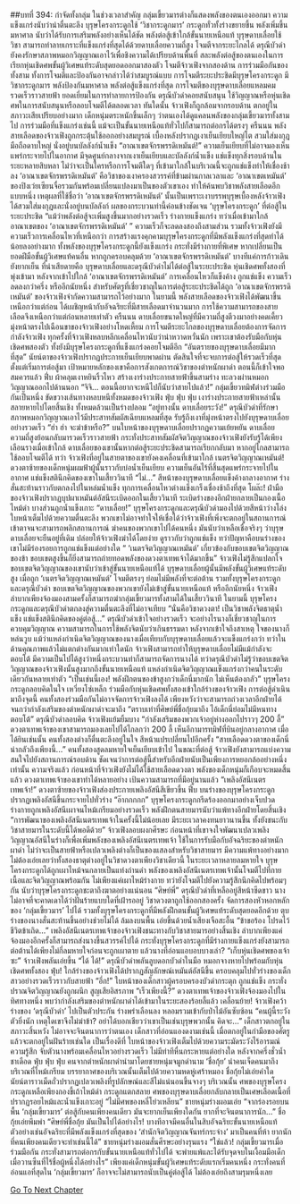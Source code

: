 ##บทที่ 394: กำจัดทั้งกลุ่ม
ในช่วงเวลาสำคัญ กลุ่มเขี้ยวมารต่างก็แสดงพลังของตนเองออกมา ความแข็งแกร่งนับว่าน่าตื่นตะลึง
บุรุษโครงกระดูกใช้ ‘วิชากระดูกมาร’ กระดูกทั่วทั้งร่างขยายขึ้น พลังเพิ่มขึ้นมหาศาล นับว่าได้รับการเสริมพลังอย่างเห็นได้ชัด พลังต่อสู้เข้าใกล้ขั้นนายเหนือแท้
บุรุษดาบเลื่อยใช้วิชา สามารถทำลายเกราะที่แข็งแกร่งที่สุดได้ด้วยดาบเลื่อยความถี่สูง โจมตีจากระยะไกลได้
ดรุณีบัวดำยังคงรักษาสภาพหมอกวิญญาณเอาไว้เพื่อชิงความได้เปรียบด้านพื้นที่ สละพลังต่อสู้ของตนเองในการเรียกหุ่นเชิดศพขั้นผู้วิเศษแท้ระดับสุดยอดออกมาสองตัว โจมตีจ้าวเฟิงจากสองด้าน
การร่วมมือกันของทั้งสาม ทั้งการโจมตีและป้องกันอาจกล่าวได้ว่าสมบูรณ์แบบ
การโจมตีระยะประชิดมีบุรุษโครงกระดูก มีวิชากระดูกมาร พลังป้องกันมหาศาล พลังต่อสู้แข็งแกร่งที่สุด
การโจมตีของบุรุษดาบเลื่อยแหลมคมรวดเร็วราวสายฟ้า ยอดเยี่ยมในการทำลายการป้องกัน
ดรุณีบัวดำคอยสนับสนุน ใช้วิญญาณหรือหุ่นเชิดศพในการสนับสนุนหรือลอบโจมตีได้ตลอดเวลา
ทันใดนั้น จ้าวเฟิงก็ถูกล้อมจากรอบด้าน ตกอยู่ในสภาวะเสียเปรียบอย่างมาก
เด็กหนุ่มตระหนักขึ้นเล็กๆ ว่าตนเองได้ดูแคลนพลังของกลุ่มเขี้ยวมารทั้งสามไป
การร่วมมือที่แข็งแกร่งเช่นนี้ แม้จะเป็นขั้นนายเหนือแท้ทั่วไปก็สามารถต่อกรได้ตรงๆ
ครืนนน
พลังสายเลือดของจ้าวเฟิงถูกกระตุ้นใช้ออกอย่างสมบูรณ์ เบื้องหลังปรากฏเงาเย็นเยียบใหญ่โต สวมใส่มงกุฎ มือถือดาบใหญ่ นั่งอยู่บนบัลลังก์น้ำแข็ง
“อาณาเขตจักรพรรดิเหมันต์!”
ความเย็นเยียบที่ไม่อาจมองเห็นแพร่กระจายไปในอากาศ มีจุดศูนย์กลางจากเงาเย็นเยียบและบัลลังก์น้ำแข็ง แช่แข็งทุกสิ่งรอบด้านในระยะหลายสิบหลา
ไม่ว่าจะเป็นใครหรือการโจมตีใดๆ ที่เข้ามาใกล้ในบริเวณนี้จะถูกแช่แข็งทำให้เชื่องช้าลง
‘อาณาเขตจักรพรรดิเหมันต์’ คือวิชาของเงาครองสวรรค์ที่ข้ามผ่านกาลเวลาและ ‘อาณาเขตเหมันต์’ ของปิงเว่ยเซียนจื่อรวมกันพร้อมเปลี่ยนแปลงมาเป็นของตัวเขาเอง ทำให้ค้นพบวิชาพลังสายเลือดอีกแบบหนึ่ง
เหตุผลที่ใช้ชื่อว่า ‘อาณาเขตจักรพรรดิเหมันต์’ นั้นเป็นเพราะเงาบรรพบุรุษเบื้องหลังจ้าวเฟิงได้สวมใส่มงกุฎและนั่งอยู่บนบัลลังก์
ผลของกระบวนท่านี้ค่อนข้างชัดเจน
‘บุรุษโครงกระดูก’ ที่ต่อสู้ในระยะประชิด “แม้ว่าพลังต่อสู้จะเพิ่มสูงขึ้นมากอย่างรวดเร็ว ร่างกายแข็งแกร่ง ทว่าเมื่อเข้ามาใกล้อาณาเขตของ ‘อาณาเขตจักรพรรดิเหมันต์’ ” ความเร็วก็จะลดลงสองถึงสามส่วน
รวมทั้งจ้าวเฟิงยังมีความเร็วการเคลื่อนไหวที่เหนือกว่า การสร้างแรงคุกคามบุรุษโครงกระดูกที่มีพลังแข็งแกร่งที่สุดทำได้น้อยลงอย่างมาก
ทั้งพลังของบุรุษโครงกระดูกนี้ยังแข็งแกร่ง กระทั่งมีร่างกายที่พิเศษ หากเปลี่ยนเป็นยอดฝีมือขั้นผู้วิเศษแท้คนอื่น หากถูกครอบคลุมด้วย ‘อาณาเขตจักรพรรดิเหมันต์’ บางทีแค่การก้าวเดินยังยากเย็น
ที่น่าเสียดายคือ บุรุษดาบเลื่อยและดรุณีบัวดำไม่ได้ต่อสู้ในระยะประชิด
หุ่นเชิดศพทั้งสองที่พุ่งเข้ามา หลังจากเข้าไปใกล้ ‘อาณาเขตจักรพรรดิเหมันต์’ การเคลื่อนไหวก็แข็งค้าง ถูกแช่แข็ง ความเร็วลดลงกว่าครึ่ง
หรืออีกนัยหนึ่ง
สำหรับศัตรูที่เชี่ยวชาญในการต่อสู้ระยะประชิดได้ถูก ‘อาณาเขตจักรพรรดิเหมันต์’ ของจ้าวเฟิงจำกัดความสามารถไว้อย่างมาก
ในยามนี้ พลังสายเลือดของจ้าวเฟิงได้พัฒนาขึ้นเหนือกว่าแต่ก่อน ได้เผชิญหน้ากับอัจฉริยะที่มีสายเลือดมาจำนวนมาก การใช้ความสามารถของสายเลือดจึงเหนือกว่าแต่ก่อนหลายเท่าตัว
ครืนนน
ดาบเลื่อยขนาดใหญ่ที่มีความถี่สูงตีวงมาอย่างคดเคี้ยว มุ่งหน้าตรงไปเฉือนขาของจ้าวเฟิงอย่างโหดเหี้ยม
การโจมตีระยะไกลของบุรุษดาบเลื่อยต้องการจัดการกำลังจ้าวเฟิง
ทุกครั้งที่จ้าวเฟิงหลบหลีกเคลื่อนไหวนับว่าน่าหวาดหวั่นนัก เพราะเขาต้องรับมือกับหุ่นเชิดศพสองตัว ทั้งยังมีบุรุษโครงกระดูกที่แข็งแกร่งคอยโจมตีอีก
“อันตรายของบุรุษดาบเลื่อยมีมากที่สุด”
นัยน์ตาของจ้าวเฟิงปรากฏประกายเย็นเยียบพาดผ่าน ตัดสินใจที่จะจบการต่อสู้ให้รวดเร็วที่สุด
ตั้งแต่เริ่มการต่อสู้มา เป้าหมายหลักของเขาคือการสังเกตการณ์วิชาของตำหนักผาดำ ตอนนี้ก็เข้าใจพอสมควรแล้ว
ฟึ่บ
ผ้าคลุมเงาหยินริ้วไหว สร้างเงาร่างประกายสายฟ้าขึ้นสามร่าง ทะลวงผ่านหมอกวิญญาณออกไปด้านนอก
“จิจิ... ตอนนี้อยากจะหนีไปก็นับว่าสายไปแล้ว!”
กลุ่มเขี้ยวทมิฬต่างร่วมมือกันเป็นหนึ่ง ขัดขวางเส้นทางหลบหนีทั้งหมดของจ้าวเฟิง
ฟุ่บ ฟุ่บ ฟุ่บ
เงาร่างประกายสายฟ้าเหล่านั้นสลายหายไปโดยสิ้นเชิง ทั้งหมดล้วนเป็นร่างปลอม
“อยู่ทางนั้น ดาบเลื่อยระวัง!”
ดรุณีบัวดำที่รักษาสภาพหมอกวิญญาณเอาไว้มีประสาทสัมผัสเฉียบแหลมที่สุด รับรู้ถึงเงาที่มุ่งหน้าตรงไปยังบุรุษดาบเลื่อยอย่างรวดเร็ว
“ฮ่า ฮ่า จะฆ่าข้าหรือ?”
บนใบหน้าของบุรุษดาบเลื่อยปรากฏความเย้ยหยัน ดาบเลื่อยความถี่สูงย้อนกลับมารวดเร็วราวสายฟ้า กระทั่งประสาทสัมผัสจิตวิญญาณของจ้าวเฟิงยังรับรู้ได้เพียงเลือนรางเมื่อเข้าใกล้
ดาบเลื่อยของเขานั้นหากต่อสู้ระยะประชิดสามารถเรียกกลับมา หากอยู่ไกลสามารถใช้ลอบโจมตีได้
ทว่า
จ้าวเฟิงที่อยู่ในสายตาของเขายังคงเคลื่อนที่เข้ามาใกล้
เนตรจิตวิญญาณเหมันต์!
ดวงตาซ้ายของเด็กหนุ่มผมฟ้าผู้นั้นราวกับบ่อน้ำเย็นเยียบ ความเย็นอันไร้ที่สิ้นสุดแพร่กระจายไปในอากาศ แช่แข็งสตินึกคิดของเขาในเสี้ยววินาที
“ไม่...”
สีหน้าของบุรุษดาบเลื่อยแข็งค้างกลางอากาศ ร่างสั่นสะท้านราวกับตกลงไปในหล่มน้ำแข็ง ทุกการเคลื่อนไหวต่างแข็งเกร็งเชื่องช้าถึงที่สุด
โผล๊ะ!
ฝ่ามือของจ้าวเฟิงปรากฏบุปผาเหมันต์อัสนีระเบิดออกในเสี้ยววินาที ระเบิดร่างของอีกฝ่ายกลายเป็นกองเนื้อไหม้ดำ บางส่วนถูกน้ำแข็งเกาะ
“ดาบเลื่อย!”
บุรุษโครงกระดูกและดรุณีบัวดำมองไปด้วยสีหน้าว่างโล่ง ใบหน้าเต็มไปด้วยความตื่นตะลึง
พวกเขาไม่อาจทำใจให้เชื่อได้ว่าจ้าวเฟิงที่เพิ่งจะตกอยู่ในสถานการณ์เข้าตาจนจะสามารถพลิกสถานการณ์ ฆ่าคนของพวกเขาไปได้คนหนึ่ง
มันนับว่าเหลือเชื่อจริงๆ ว่าบุรุษดาบเลื่อยจะยืนอยู่ที่เดิม ปล่อยให้จ้าวเฟิงฆ่าได้โดยง่าย ดูราวกับว่าถูกแช่แข็ง ทว่าปัญหาคือบนร่างของเขาไม่มีร่องรอยการถูกแช่แข็งแต่อย่างใด
“ ‘เนตรจิตวิญญาณเหมันต์’ เกี่ยวข้องกับขอบเขตจิตวิญญาณของข้า ขอบเขตสูงขึ้นก็ยิ่งสามารถถ่ายทอดพลังของดวงตาเทพเจ้าได้มากขึ้น”
จ้าวเฟิงไม่รู้สึกแปลกใจ
ขอบเขตจิตวิญญาณของเขานับว่าเข้าสู่ขั้นนายเหนือแท้ได้ บุรุษดาบเลื่อยผู้นั้นมีพลังขั้นผู้วิเศษแท้ระดับสูง เมื่อถูก ‘เนตรจิตวิญญาณเหมันต์’ โจมตีตรงๆ ย่อมไม่มีพลังที่จะต่อต้าน
รวมทั้งบุรุษโครงกระดูกและดรุณีบัวดำ ขอบเขตจิตวิญญาณของพวกเขายังไม่เข้าสู่ขั้นนายเหนือแท้
หรืออีกนัยหนึ่ง
จ้าวเฟิงลำบากเพียงจ้องมองสามครั้งก็สามารถฆ่ากลุ่มเขี้ยวมารทั้งสามได้ในเสี้ยววินาที
ในยามนี้
บุรุษโครงกระดูกและดรุณีบัวดำตกลงสู่ความตื่นตะลึงที่ไม่อาจเทียบ
“นั่นคือวิชาดวงตา! เป็นวิชาพลังจิตธาตุน้ำแข็ง แช่แข็งสตินึกคิดของคู่ต่อสู้...”
ดรุณีบัวดำเข้าใจอย่างรวดเร็ว จะอย่างไรนางก็เชี่ยวชาญในการควบคุมวิญญาณ ความสามารถในการใช้พลังจิตนับว่าเกินธรรมดา
หลังจากเข้าใจถึงสาเหตุ ใจของนางก็หล่นวูบ
แม้ว่าแหล่งกำเนิดจิตวิญญาณของนางเมื่อเทียบกับบุรุษดาบเลื่อยแล้วจะแข็งแกร่งกว่า ทว่าในด้านคุณภาพแล้วไม่แตกต่างกันมากเท่าใดนัก
จ้าวเฟิงสามารถทำให้บุรุษดาบเลื่อยไม่มีแม้กำลังจะตอบโต้ มีความเป็นไปได้สูงว่าหนึ่งกระบวนท่าก็สามารถจัดการนางได้
ทว่าดรุณีบัวดำไม่รู้ว่าขอบเขตจิตวิญญาณของจ้าวเฟิงนั้นสูงมากถึงขั้นนายเหนือแท้ แหล่งกำเนิดจิตวิญญาณแข็งแกร่งกว่าคนในระดับเดียวกันหลายเท่าตัว
“เป็นเช่นนี้เอง! พลังฝึกตนของข้าสูงกว่าเด็กนี่มากนัก ไม่เห็นต้องกลัว”
บุรุษโครงกระดูกลอบคิดในใจ เหวี่ยงโซ่เหล็ก ร่วมมือกับหุ่นเชิดศพทั้งสองเข้าใกล้ร่างของจ้าวเฟิง
การต่อสู้ดำเนินมาถึงจุดนี้
คนทั้งสองร่วมมือกันไม่อาจจัดการจ้าวเฟิงลงได้ เพียงหวังว่าจะสามารถถ่วงเวลาอีกฝ่ายได้จนกว่ากำลังเสริมของตำหนักผาดำจะมาถึง
“ตราบเท่าที่ศิษย์พี่ชื่อกุ้ยมาถึง ไอ้เด็กนี่ย่อมไม่มีหนทางตอบโต้”
ดรุณีบัวดำลอบคิด
จ้าวเฟิงแย้มยิ้มบาง “กำลังเสริมของพวกเจ้าอยู่ห่างออกไปราวๆ 200 ลี้”
ดวงตาเทพเจ้าของเขาสามารถมองเลยไปได้ไกลกว่า 200 ลี้ เห็นอีกามารทมิฬที่บินอยู่กลางอากาศ
เมื่อได้ยินเช่นนั้น คนทั้งสองต่างก็ตื่นตะลึงอยู่ในใจ สีหน้าแปรเปลี่ยนไปอีกครั้ง
“สายเลือดดวงตาของเด็กนี่น่ากลัวถึงเพียงนี้...”
คนทั้งสองสูดลมหายใจเย็นเยียบเข้าไป
ในขณะที่ต่อสู้ จ้าวเฟิงยังสามารถแบ่งความสนใจไปยังสถานการณ์รอบด้าน ชัดเจนว่าการต่อสู้นี้สำหรับอีกฝ่ายนับเป็นเพียงการหยอกล้ออย่างหนึ่งเท่านั้น
ความจริงแล้ว ก่อนหน้าที่จ้าวเฟิงยังไม่ได้ใช้สายเลือดดวงตา พลังของเด็กหนุ่มก็เกือบจะหมดสิ้นแล้ว
ดวงตาเทพเจ้าของเขาทำได้หลายอย่าง เป้นความสามารถที่มีอยู่นานแล้ว
“เพลิงอัสนีเนตรเทพเจ้า!”
ดวงตาซ้ายของจ้าวเฟิงส่องประกายเพลิงอัสนีสีเขียวขึ้น
ฟึ่บ
บนร่างของบุรุษโครงกระดูกปรากฏเพลิงอัสนีขึ้นกระจายไปทั่วร่าง
“อ๊ากกกกก”
บุรุษโครงกระดูกกรีดร้องออกมาอย่างเจ็บปวด ร่างกายถูกเพลิงอัสนีเผาจนไหม้เกรียมอย่างรวดเร็ว พลังฝึกตนสายมารนับว่าแพ้ทางอีกฝ่ายโดยสิ้นเชิง
“การพัฒนาของเพลิงอัสนีเนตรเทพเจ้าในครั้งนี้ไม่น้อยเลย มีระยะเวลาคงทนยาวนานขึ้น ทั้งยังชนะกับวิชาสายมารในระดับนี้ได้พอดีด้วย”
จ้าวเฟิงลอบผงกศีรษะ
ก่อนหน้าที่เขาจงใจพัฒนาเปลวเพลิงวิญญาณอัสนีในร่างก็เพื่อเพิ่มพลังของเพลิงอัสนีเนตรเทพเจ้า ใช้ในการรับมือกับอัจฉริยะของตำหนักผาดำ
ไม่ว่าจะเป็นสายฟ้าหรือเปลวเพลิงต่างก็เป็นของแสลงสำหรับวิชาสายมาร มีความแพ้ทางอย่างมาก ไม่ต้องเอ่ยเลยว่าทั้งสองธาตุต่างอยู่ในวิชาดวงตาเพียงวิชาเดียวนี้
ในระยะเวลาหลายลมหายใจ บุรุษโครงกระดูกได้ถูกเผาไหม้จนกลายเป็นแท่งถ่านดำ
พลังของเพลิงอัสนีเนตรเทพเจ้านั้นโจมตีไปที่กายเนื้อและจิตวิญญาณพร้อมกัน ไม่เพียงแค่เผาไหม้ร่างกาย ทว่ายังโจมตีไปยังความรู้สึกนึกคิดไปพร้อมๆ กัน นับว่าบุรุษโครงกระดูกชะตาถึงฆาตอย่างแน่นอน
“ศิษย์พี่”
ดรุณีบัวดำที่เหลืออยู่สีหน้าซีดขาว
นางไม่อาจที่จะคาดเดาได้ว่าฝันร้ายแบบใดที่เฝ้ารออยู่ วิชาดวงตาถูกใช้ออกสองครั้ง จัดการสองหัวหอกหลักของ ‘กลุ่มเขี้ยวมาร’ ไปได้ รวมทั้งบุรุษโครงกระดูกที่มีพลังฝึกตนขั้นผู้วิเศษแท้ระดับสุดยอดอีกด้วย
ตุบ
ร่างของนางสั่นสะท้านขึ้นอย่างช่วยไม่ได้ ล้มลงบนพื้น เอ่ยขึ้นด้วยน้ำเสียงเจือสะอื้น “ข้าขอร้อง โปรดไว้ชีวิตข้าเถิด...”
เพลิงอัสนีเนตรเทพเจ้าของจ้าวเฟิงชนะทางกับวิชาสายมารอย่างสิ้นเชิง ลำบากเพียงแค่จ้องมองอีกครั้งก็สามารถส่งนางขึ้นสวรรค์ไปได้
กระทั่งบุรุษโครงกระดูกที่มีร่างกายแข็งแกร่งยังสามารถต่อต้านได้เพียงไม่กี่ลมหายใจก่อนจะถูกเผาตาย แล้วนางที่อ่อนแอบอบบางเล่า?
“เก็บหุ่นเชิดศพของเจ้าซะ”
จ้าวเฟิงพลันเอ่ยขึ้น
“ได้ ได้!”
ดรุณีบัวดำพลันลูบดอกบัวดำในมือ หมอกจางหายไปพร้อมกับหุ่นเชิดศพทั้งสอง
ฟุ่บ!
ใกล้ร่างของจ้าวเฟิงได้ปรากฏสัญลักษณ์เหมันต์อัสนีขึ้น ครอบคลุมไปทั่วร่างของเด็กสาวอย่างรวดเร็วราวกับสายฟ้า
“อึ่ก!”
ใบหน้าของเด็กสาวผู้ครอบครองบัวดำกระตุก ถูกแช่แข็ง กระทั่งปราณจิตวิญญาณยังถูกผนึก สูญเสียอิสรภาพ
“เร็วเพียงนี้?”
ดวงตาเทพเจ้าของจ้าวเฟิงจ้องมองไปในทิศทางหนึ่ง พบว่ากำลังเสริมของตำหนักผาดำได้เข้ามาในระยะสองร้อยลี้แล้ว
เคลื่อนย้าย!
จ้าวเฟิงคว้าร่างของ ‘ดรุณีบัวดำ’ ไปเป็นตัวประกัน ร่างพร่าเลือนลง หลอมรวมเข้ากับป่าไม้อันซับซ้อน
“คนผู้นี้ระวังตัวยิ่งนัก เหตุใดเขาจึงไม่ฆ่าข้า? อย่าได้บอกเชียวว่าเขาเป็นเช่นบุรุษพวกนั้น คิดจะ...”
เด็กสาวตกอยู่ในสภาวะสิ้นหวัง ไม่อาจจะจินตนาการว่าตนเอง เด็กสาวที่อ่อนแองดงามเช่นนี้ เมื่อตกอยู่ในกำมือของศัตรูแล้วจะตกอยู่ในฝันร้ายเช่นใด
เป็นเรื่องดีที่
ใบหน้าของจ้าวเฟิงเต็มไปด้วยความระมัดระวังไร้อารมณ์ความรู้สึก จับตัวนางพร้อมเคลื่อนไหวอย่างรวดเร็ว ไม่มีท่าทีหื่นกระหายแต่อย่างใด
หลังจากครึ่งชั่วน้ำชาเดือด
ฟุ่บ ฟุ่บ ฟุ่บ
คนจากตำหนักผาดำนำมาโดยชายหนุ่มจมูกดำนาม ‘ชื่อกุ้ย’ นำคนเจ็ดคนมาถึงบริเวณที่ไหม้เกรียม
บรรยากาศของบริเวณนั้นเต็มไปด้วยความหดหู่เศร้าหมอง
ชื่อกุ้ยไม่เอ่ยคำใด นัยน์ตาราวเม็ดถั่วปรากฏเปลวเพลิงที่รูปลักษณ์และสีไม่แน่นอนขึ้นจางๆ
บริเวณนั้น
ศพของบุรุษโครงกระดูกเหลือเพียงกองขี้เถ้าไหม้ดำ กระดูกแตกสลาย
ศพของบุรุษดาบเลื่อยกลับกลายเป็นเศษเลือดเนื้อที่ปรากฏรอยไหม้และน้ำแข็งเกาะอยู่
“ไม่มีศพของหลี่โย่วเหลียน”
ชายหนุ่มร่างผอมเอ่ย
“จากร่องรอยบนพื้น ‘กลุ่มเขี้ยวมาร’ ต่อสู้กับคนเพียงคนเดียว มันจะยากเย็นเพียงใดกัน ยากที่จะจินตนาการนัก...”
ชื่อกุ้ยเอ่ยพึมพำ
“ศิษย์พี่ชื่อกุ้ย มันเป็นไปได้อย่างไร! บางทีอาจมีคนอื่นในสิบอัจฉริยะขั้นนายเหนือแท้ ตัวอย่างเช่นอัจฉริยะที่มีพลังแข็งแกร่งที่สุดของ ‘สำนักจิตวิญญาณจันทร์กระจ่าง’ มาเป็นคนที่ห้า ยากนักที่คนเพียงคนเดียวจะทำเช่นนี้ได้”
ชายหนุ่มร่างผอมสั่นศีรษะอย่างรุนแรง
“ใช่แล้ว! กลุ่มเขี้ยวมารเมื่อร่วมมือกัน กระทั่งสามารถต่อกรกับขั้นนายเหนือแท้ทั่วไปได้ จะพ่ายแพ้และได้รับจุดจบในเงื้อมมือเด็กเมื่อวานซืนที่ไร้ชื่อผู้หนึ่งได้อย่างไร”
เพียงแค่เด็กหนุ่มขั้นผู้วิเศษแท้ระดับแรกเริ่มคนหนึ่ง กระทั่งคนที่อ่อนแอที่สุดใน ‘กลุ่มเขี้ยวมาร’ ก็อาจจะไม่สามารถนับเป็นคู่ต่อสู้ได้ ไม่ต้องเอ่ยถึงสามรุมหนึ่งเลย


[Go To Next Chapter]( ./174.md)
